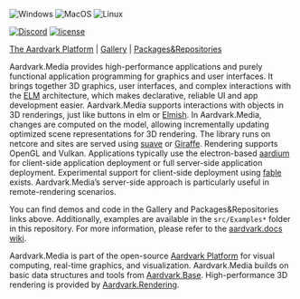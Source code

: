 ![Windows](https://github.com/aardvark-platform/aardvark.media/workflows/Windows/badge.svg)
![MacOS](https://github.com/aardvark-platform/aardvark.media/workflows/MacOS/badge.svg)
![Linux](https://github.com/aardvark-platform/aardvark.media/workflows/Linux/badge.svg)

[![Discord](https://badgen.net/discord/online-members/UyecnhM)](https://discord.gg/UyecnhM)
[![license](https://img.shields.io/github/license/aardvark-platform/aardvark.media.svg)](https://github.com/aardvark-platform/aardvark.media/blob/master/LICENSE)

[The Aardvark Platform](https://aardvarkians.com/) |
[Gallery](https://github.com/aardvark-platform/aardvark.docs/wiki/Gallery) | 
[Packages&Repositories](https://github.com/aardvark-platform/aardvark.docs/wiki/Packages-and-Repositories)

Aardvark.Media provides high-performance applications and purely functional application programming for graphics and user interfaces. It brings together 3D graphics, user interfaces, and complex interactions with the [ELM](https://elm-lang.org/) architecture, which makes declarative, reliable UI and app development easier. Aardvark.Media supports interactions with objects in 3D renderings, just like buttons in elm or [Elmish](https://elmish.github.io/elmish/). In Aardvark.Media, changes are computed on the model, allowing incrementally updating optimized scene representations for 3D rendering. The library runs on netcore and sites are served using [suave](https://suave.io/) or [Giraffe](https://github.com/giraffe-fsharp/Giraffe). Rendering supports OpenGL and Vulkan. Applications typically use the electron-based [aardium](https://github.com/aardvark-community/aardium) for client-side application deployment or full server-side application deployment. Experimental support for client-side deployment using [fable](https://fable.io/) exists. Aardvark.Media’s server-side approach is particularly useful in remote-rendering scenarios.

You can find demos and code in the Gallery and Packages&Repositories links above. Additionally, examples are available in the  `src/Examples*` folder in this repository. For more information, please refer to the [aardvark.docs wiki](https://github.com/aardvark-platform/aardvark.docs/wiki).

Aardvark.Media is part of the open-source [Aardvark Platform](https://github.com/aardvark-platform) for visual computing, real-time graphics, and visualization. Aardvark.Media builds on basic data structures and tools from [Aardvark.Base](https://github.com/aardvark-platform/aardvark.base). High-performance 3D rendering is provided by [Aardvark.Rendering](https://github.com/aardvark-platform/aardvark.rendering). 
